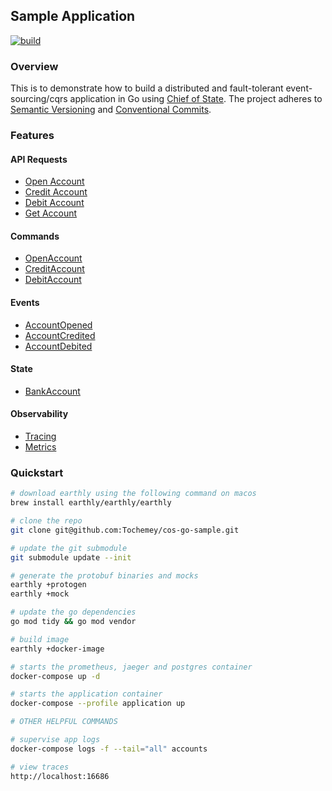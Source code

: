 ## Sample Application

[![build](https://github.com/Tochemey/cos-go-sample/actions/workflows/build.yml/badge.svg)](https://github.com/Tochemey/cos-go-sample/actions/workflows/build.yml)

### Overview
This is to demonstrate how to build a distributed and fault-tolerant event-sourcing/cqrs application in Go using [Chief of State](https://github.com/chief-of-state/chief-of-state).
The project adheres to [Semantic Versioning](https://semver.org) and [Conventional Commits](https://www.conventionalcommits.org/en/v1.0.0/).

### Features

#### API Requests
- [Open Account](protos/local/accounts/v1/service.proto)
- [Credit Account](protos/local/accounts/v1/service.proto)
- [Debit Account](protos/local/accounts/v1/service.proto)
- [Get Account](protos/local/accounts/v1/service.proto)

#### Commands
- [OpenAccount](protos/local/accounts/v1/commands.proto)
- [CreditAccount](protos/local/accounts/v1/commands.proto)
- [DebitAccount](protos/local/accounts/v1/commands.proto)

#### Events
- [AccountOpened](protos/local/accounts/v1/events.proto)
- [AccountCredited](protos/local/accounts/v1/events.proto)
- [AccountDebited](protos/local/accounts/v1/events.proto)

#### State
- [BankAccount](protos/local/accounts/v1/state.proto)

#### Observability
- [Tracing](docker/otel-collector.yaml)
- [Metrics](docker/prometheus.yml)

### Quickstart
```bash
# download earthly using the following command on macos
brew install earthly/earthly/earthly

# clone the repo
git clone git@github.com:Tochemey/cos-go-sample.git

# update the git submodule
git submodule update --init

# generate the protobuf binaries and mocks
earthly +protogen
earthly +mock

# update the go dependencies
go mod tidy && go mod vendor

# build image
earthly +docker-image

# starts the prometheus, jaeger and postgres container
docker-compose up -d

# starts the application container
docker-compose --profile application up     

# OTHER HELPFUL COMMANDS

# supervise app logs
docker-compose logs -f --tail="all" accounts

# view traces
http://localhost:16686